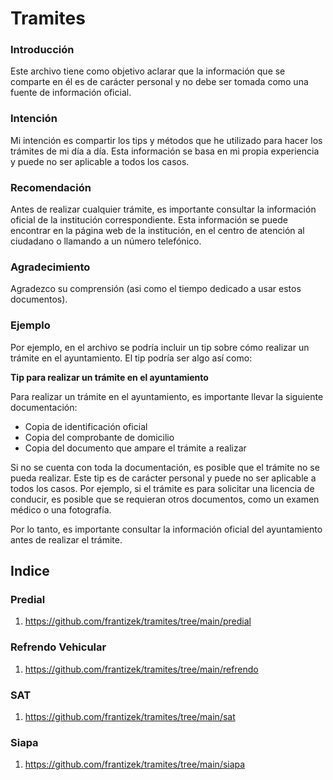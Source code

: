 # Tramites 

### Introducción

Este archivo tiene como objetivo aclarar que la información que se comparte en él es de carácter personal y no debe ser tomada como una fuente de información oficial.

### Intención

Mi intención es compartir los tips y métodos que he utilizado para hacer los trámites de mi día a día. Esta información se basa en mi propia experiencia y puede no ser aplicable a todos los casos.

### Recomendación

Antes de realizar cualquier trámite, es importante consultar la información oficial de la institución correspondiente. Esta información se puede encontrar en la página web de la institución, en el centro de atención al ciudadano o llamando a un número telefónico.

### Agradecimiento

Agradezco su comprensión (asi como el tiempo dedicado a usar estos documentos).

### Ejemplo

Por ejemplo, en el archivo se podría incluir un tip sobre cómo realizar un trámite en el ayuntamiento. El tip podría ser algo así como:

**Tip para realizar un trámite en el ayuntamiento**

Para realizar un trámite en el ayuntamiento, es importante llevar la siguiente documentación:

* Copia de identificación oficial
* Copia del comprobante de domicilio
* Copia del documento que ampare el trámite a realizar

Si no se cuenta con toda la documentación, es posible que el trámite no se pueda realizar.
Este tip es de carácter personal y puede no ser aplicable a todos los casos. Por ejemplo, si el trámite es para solicitar una licencia de conducir, es posible que se requieran otros documentos, como un examen médico o una fotografía.

Por lo tanto, es importante consultar la información oficial del ayuntamiento antes de realizar el trámite.

## Indice

### Predial

  1. https://github.com/frantizek/tramites/tree/main/predial

### Refrendo Vehicular

  1. https://github.com/frantizek/tramites/tree/main/refrendo

### SAT

  1. https://github.com/frantizek/tramites/tree/main/sat

### Siapa

  1. https://github.com/frantizek/tramites/tree/main/siapa


